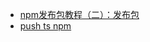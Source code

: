 - [npm发布包教程（二）：发布包](https://segmentfault.com/a/1190000017463371)
- [push ts npm](https://itnext.io/step-by-step-building-and-publishing-an-npm-typescript-package-44fe7164964c)
